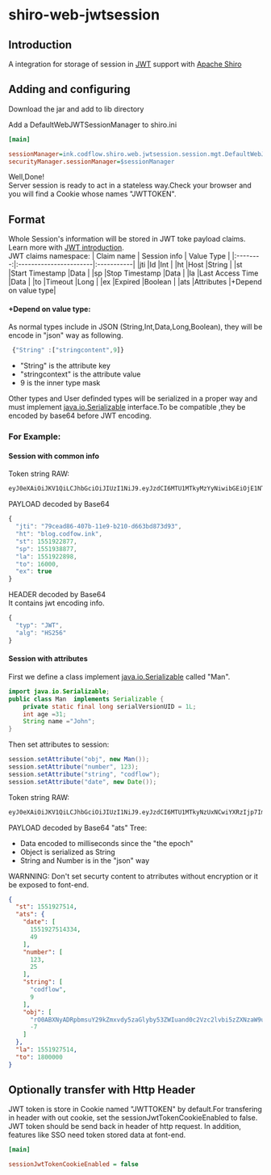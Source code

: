 # shiro-web-jwtsession

## Introduction
A integration for storage of session in [JWT](https://jwt.io/)  support with  [Apache Shiro](http://shiro.apache.org)

## Adding and configuring 

Download the jar and add to lib directory


Add a  DefaultWebJWTSessionManager to shiro.ini

```ini
[main]

sessionManager=ink.codflow.shiro.web.jwtsession.session.mgt.DefaultWebJWTSessionManager
securityManager.sessionManager=$sessionManager

```

Well,Done!  
Server session is ready to act in a stateless way.Check your browser and you will find a Cookie whose names "JWTTOKEN".

## Format

Whole Session's information will be stored in JWT toke payload claims. Learn more with [JWT introduction](https://jwt.io/introduction/).  
JWT claims namespace:
|  Claim name | Session info         | Value Type |
|:--------:|:-----------------------|:-----------|
|jti       |Id                      |Int         |
|ht        |Host                    |String      |
|st        |Start Timestamp         |Data        |
|sp        |Stop Timestamp          |Data        |
|la        |Last Access Time        |Data        |
|to        |Timeout                 |Long        |
|ex        |Expired                 |Boolean     |
|ats       |Attributes              |+Depend on value type|  

#### +Depend on value type:  
As normal types include in JSON (String,Int,Data,Long,Boolean), they will be encode in "json" way as following.  

```js
 {"String" :["stringcontent",9]}
```
* "String" is the attribute key
* "stringcontext" is the attribute value
* 9 is the inner type mask

Other types and User definded types will be serialized in a proper way and must implement [java.io.Serializable](https://docs.oracle.com/javase/6/docs/api/java/io/Serializable.html) interface.To be compatible ,they be encoded by base64 before JWT encoding.

 
### For Example:
#### Session with common info   
Token string RAW:
```txt
eyJ0eXAiOiJKV1QiLCJhbGciOiJIUzI1NiJ9.eyJzdCI6MTU1MTkyMzYyNiwibGEiOjE1NTE5MjM2MjYsInRvIjoxNjAwMCwiaHQiOiJibG9nLmNvZGZvdy5pbmsiLCJqdGkiOiI3OWNlYWQ4Ni00MDdiLTExZTktYjIxMC1kNjYzYmQ4NzNkOTMifQ.iSEbJWhVPUnXlcnALixt8t8CLpYceiNjTLKpRbv5YHE
```
PAYLOAD decoded by Base64 
```js
{
  "jti": "79cead86-407b-11e9-b210-d663bd873d93",
  "ht": "blog.codfow.ink",
  "st": 1551922877,
  "sp": 1551938877,
  "la": 1551922898,
  "to": 16000,
  "ex": true
}

```

HEADER decoded by Base64   
It contains jwt encoding info.
```js
{
  "typ": "JWT",
  "alg": "HS256"
}
```
#### Session with attributes

First we define a class implement [java.io.Serializable](https://docs.oracle.com/javase/6/docs/api/java/io/Serializable.html) called "Man".

```java
import java.io.Serializable;
public class Man  implements Serializable {
    private static final long serialVersionUID = 1L;
    int age =31;
    String name ="John";
}
```
Then set attributes to session:

```java
session.setAttribute("obj", new Man());
session.setAttribute("number", 123);
session.setAttribute("string", "codflow");
session.setAttribute("date", new Date());
```
Token string RAW:

```txt
eyJ0eXAiOiJKV1QiLCJhbGciOiJIUzI1NiJ9.eyJzdCI6MTU1MTkyNzUxNCwiYXRzIjp7ImRhdGUiOlsxNTUxOTI3NTE0MzM0LDQ5XSwibnVtYmVyIjpbMTIzLDI1XSwic3RyaW5nIjpbImNvZGZsb3ciLDldLCJvYmoiOlsick8wQUJYTnlBRFJwYm1zdVkyOWtabXh2ZHk1emFHbHlieTUzWldJdWFuZDBjMlZ6YzJsdmJpNXpaWE56YVc5dUxtMW5kQzVsYVhNdVRXRnVBQUFBQUFBQUFBRUNBQUpKQUFOaFoyVk1BQVJ1WVcxbGRBQVNUR3BoZG1FdmJHRnVaeTlUZEhKcGJtYzdlSEFBQUFBZmRBQUVTbTlvYmc9PSIsLTddfSwibGEiOjE1NTE5Mjc1MTQsInRvIjoxODAwMDAwfQ.W7-Y1x9SbQQeuwXqc0EUdFdaN8friv7Z456KZ0JkWZs
```


PAYLOAD decoded by Base64 
"ats" Tree:
* Data encoded to milliseconds since the "the epoch"
* Object is serialized as String
* String and Number is in the "json" way  
   
WARNNING: Don't set securty content to atrributes without encryption or it be exposed to font-end.

```json
{
  "st": 1551927514,
  "ats": {
    "date": [
      1551927514334,
      49
    ],
    "number": [
      123,
      25
    ],
    "string": [
      "codflow",
      9
    ],
    "obj": [
      "rO0ABXNyADRpbmsuY29kZmxvdy5zaGlyby53ZWIuand0c2Vzc2lvbi5zZXNzaW9uLm1ndC5laXMuTWFuAAAAAAAAAAECAAJJAANhZ2VMAARuYW1ldAASTGphdmEvbGFuZy9TdHJpbmc7eHAAAAAfdAAESm9obg==",
      -7
    ]
  },
  "la": 1551927514,
  "to": 1800000
}
```

## Optionally transfer with Http Header  

JWT token is store in Cookie named "JWTTOKEN" by default.For transfering in header with out cookie, set the sessionJwtTokenCookieEnabled to false.  
JWT token should be send back in header of http request. In addition, features like SSO need token stored data at font-end.
```ini
[main]

sessionJwtTokenCookieEnabled = false
```  
